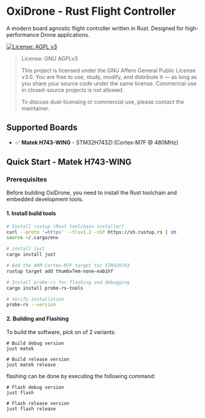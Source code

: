 # OxiDrone - Rust Flight Controller
A modern board agnostic flight controller written in Rust. Designed for high-performance Drone applications.

[![License: AGPL v3](https://img.shields.io/badge/License-AGPL%20v3-blue.svg)](https://www.gnu.org/licenses/agpl-3.0)

> License: GNU AGPLv3
>
> This project is licensed under the GNU Affero General Public License v3.0. You are free to use, study, modify, and distribute it — as long as you share your source code under the same license. Commercial use in closed-source projects is not allowed.
>
> To discuss dual-licensing or commercial use, please contact the maintainer.

## Supported Boards

- ✅ **Matek H743-WING** - STM32H743ZI (Cortex-M7F @ 480MHz)

## Quick Start - Matek H743-WING

### Prerequisites

Before building OxiDrone, you need to install the Rust toolchain and embedded development tools.

#### 1. Install build tools

```bash
# Install rustup (Rust toolchain installer)
curl --proto '=https' --tlsv1.2 -sSf https://sh.rustup.rs | sh
source ~/.cargo/env

# install just
cargo install just

# Add the ARM Cortex-M7F target for STM32H743
rustup target add thumbv7em-none-eabihf

# Install probe-rs for flashing and debugging
cargo install probe-rs-tools

# Verify installation
probe-rs --version
```

#### 2. Building and Flashing

To build the software, pick on of 2 variants:

```shell
# Build debug version
just matek

# Build release version
just matek release
```

flashing can be done by executing the following command:

```shell
# Flash debug version
just flash

# Flash release version
just flash release
```
